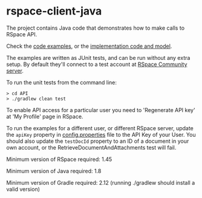 # rspace-client-java
The project contains Java code that demonstrates how to make calls to RSpace API.

Check the [code examples](https://github.com/rspace-os/rspace-client-java/tree/master/API/src/test/java/com/researchspace/api/client/examples),
or the [implementation code and model](https://github.com/rspace-os/rspace-client-java/tree/master/API/src/main/java/com/researchspace/api/client).

The examples are written as JUnit tests, and can be run without any extra setup. By default they'll connect to a test account at [RSpace Community server](https://community.researchspace.com/public/apiDocs). 

To run the unit tests from the command line:

    > cd API
    > ./gradlew clean test

To enable API access for a particular user you need to 'Regenerate API key' at 'My Profile' page in RSpace.

To run the examples for a different user, or different RSpace server, update the `apiKey` property in [config.properties](https://github.com/rspace-os/rspace-client-java/blob/master/API/config.properties) file to the API Key of your User. You should also update the `testDocId` property to an ID of a document in your own account, or the RetrieveDocumentAndAttachments test will fail.

Minimum version of RSpace required: 1.45

Minimum version of Java required: 1.8

Minimum version of Gradle required: 2.12 (running ./gradlew should install a valid version)
